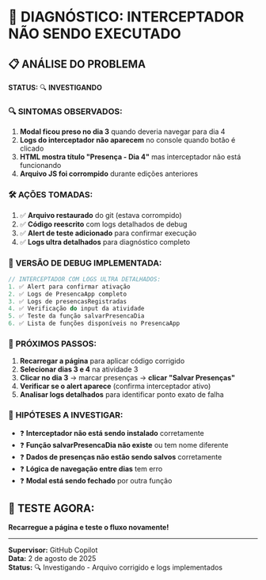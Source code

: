 # 🚨 DIAGNÓSTICO: INTERCEPTADOR NÃO SENDO EXECUTADO

## 📋 **ANÁLISE DO PROBLEMA**

**STATUS:** 🔍 **INVESTIGANDO**

### 🔍 **SINTOMAS OBSERVADOS:**
1. **Modal ficou preso no dia 3** quando deveria navegar para dia 4
2. **Logs do interceptador não aparecem** no console quando botão é clicado
3. **HTML mostra título "Presença - Dia 4"** mas interceptador não está funcionando
4. **Arquivo JS foi corrompido** durante edições anteriores

### 🛠️ **AÇÕES TOMADAS:**
1. ✅ **Arquivo restaurado** do git (estava corrompido)
2. ✅ **Código reescrito** com logs detalhados de debug
3. ✅ **Alert de teste adicionado** para confirmar execução
4. ✅ **Logs ultra detalhados** para diagnóstico completo

### 🧪 **VERSÃO DE DEBUG IMPLEMENTADA:**
```javascript
// INTERCEPTADOR COM LOGS ULTRA DETALHADOS:
1. ✅ Alert para confirmar ativação
2. ✅ Logs de PresencaApp completo
3. ✅ Logs de presencasRegistradas
4. ✅ Verificação do input da atividade
5. ✅ Teste da função salvarPresencaDia
6. ✅ Lista de funções disponíveis no PresencaApp
```

### 🎯 **PRÓXIMOS PASSOS:**
1. **Recarregar a página** para aplicar código corrigido
2. **Selecionar dias 3 e 4** na atividade 3
3. **Clicar no dia 3** → marcar presenças → **clicar "Salvar Presenças"**
4. **Verificar se o alert aparece** (confirma interceptador ativo)
5. **Analisar logs detalhados** para identificar ponto exato de falha

### 🔧 **HIPÓTESES A INVESTIGAR:**
- ❓ **Interceptador não está sendo instalado** corretamente
- ❓ **Função salvarPresencaDia não existe** ou tem nome diferente
- ❓ **Dados de presenças não estão sendo salvos** corretamente
- ❓ **Lógica de navegação entre dias** tem erro
- ❓ **Modal está sendo fechado** por outra função

## 🚀 **TESTE AGORA:**
**Recarregue a página e teste o fluxo novamente!**

---
**Supervisor:** GitHub Copilot  
**Data:** 2 de agosto de 2025  
**Status:** 🔍 Investigando - Arquivo corrigido e logs implementados
